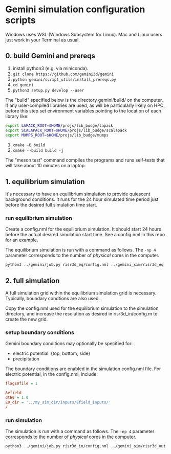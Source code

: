 # Gemini simulation configuration scripts

Windows uses WSL (Windows Subsystem for Linux).
Mac and Linux users just work in your Terminal as usual.

## 0. build Gemini and prereqs

1. install python3 (e.g. via miniconda).
2. `git clone https://github.com/gemini3d/gemini`
3. `python gemini/script_utils/install_prereqs.py`
4. `cd gemini`
5. `python3 setup.py develop --user`

The "build" specified below is the directory gemini/build/ on the computer.
If any user-compiled libraries are used, as will be particularly likely on HPC, before this step set environment variables
pointing to the location of each library like:

```sh
export LAPACK_ROOT=$HOME/projs/lib_budge/lapack
export SCALAPACK_ROOT=$HOME/projs/lib_budge/scalapack
export MUMPS_ROOT=$HOME/projs/lib_budge/mumps
```

1. `cmake -B build`
2. `cmake --build build -j`

The "meson test" command compiles the programs and runs self-tests that will take about 10 minutes on a laptop.

## 1. equilibrium simulation

It's necessary to have an equilibrium simulation to provide quiescent background conditions.
It runs for the 24 hour simulated time period just before the desired full simulation time start.

### run equilibrium simulation

Create a config.nml for the equilibrium simulation.
It should start 24 hours before the actual desired simulation start time.
See a config.nml in this repo for an example.

The equilibrium simulation is run with a command as follows.
The `-np 4` parameter corresponds to the number of *physical* cores in the computer.

```sh
python3 ../gemini/job.py risr3d_eq/config.nml ../gemini_sim/risr3d_eq
```

## 2. full simulation

A full simulation grid within the equilibrium simulation grid is necessary.
Typically, boundary condtions are also used.

Copy the config.nml used for the equilibrium simulation to the simulation directory,
and increase the resolution as desired in risr3d_in/config.m to create the new grid.

### setup boundary conditions

Gemini boundary conditions may optionally be specified for:

* electric potential: {top, bottom, side}
* precipitation

The boundary conditions are enabled in the simulation config.nml file.
For electric potential, in the config.nml, include:

```ini
flagE0file = 1

&efield
dtE0 = 1.0
E0_dir = '../my_sim_dir/inputs/Efield_inputs/'
/
```

### run simulation

The simulation is run with a command as follows.
The `-np 4` parameter corresponds to the number of *physical* cores in the computer.

```sh
python3 ../gemini/job.py risr3d_in/config.nml ../gemini_sim/risr3d_out
```
